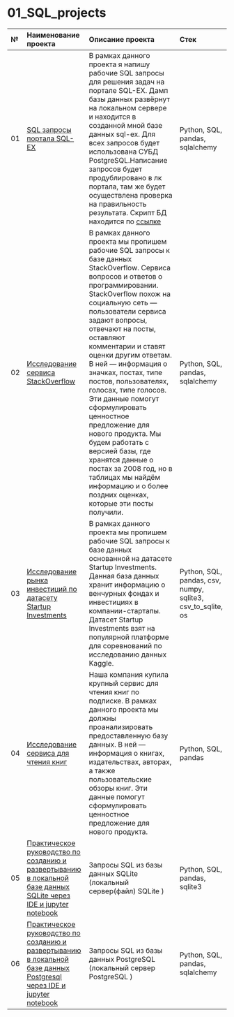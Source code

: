 # 01_SQL_projects

| №  | Наименование проекта  | Описание проекта | Стек |
|:-- |:----------------------|:--------------|:-------------|
| 01 |[SQL запросы портала SQL-EX](https://github.com/nikita-data/SQL_projects/blob/main/01_SQL-EX/SQl_EX_project%20(2).ipynb)|В рамках данного проекта я напишу рабочие SQL запросы для решения задач на портале SQL-EX. Дамп базы данных развёрнут на локальном сервере и находится в созданной мной базе данных sql-ex. Для всех запросов будет использована СУБД PostgreSQL.Написание запросов будет продублировано в лк портала, там же будет осуществлена проверка на правильность результата. Скрипт БД находится по [ссылке](https://sql-ex.ru/db_script_download.php)  |Python, SQL, pandas, sqlalchemy |
| 02 |[Исследование сервиса StackOverflow](https://github.com/nikita-data/SQL_projects/blob/main/02_StackOverflow%20database/StackOverflow%20database.ipynb)|В рамках данного проекта мы пропишем рабочие SQL запросы к базе данных StackOverflow. Сервиса вопросов и ответов о программировании. StackOverflow похож на социальную сеть — пользователи сервиса задают вопросы, отвечают на посты, оставляют комментарии и ставят оценки другим ответам. В ней — информация о значках, постах, типе постов, пользователях, голосах, типе голосов. Эти данные помогут сформулировать ценностное предложение для нового продукта. Мы будем работать с версией базы, где хранятся данные о постах за 2008 год, но в таблицах мы найдём информацию и о более поздних оценках, которые эти посты получили.|Python, SQL, pandas, sqlalchemy |
| 03 |[Исследование рынка инвестиций по датасету Startup Investments](https://github.com/nikita-data/SQL_projects/blob/main/03_Startup%20Investments%20query/Startup%20Investments%20query.ipynb)|В рамках данного проекта мы пропишем рабочие SQL запросы к базе данных основанной на датасете Startup Investments. Данная база данных хранит информацию о венчурных фондах и инвестициях в компании-стартапы. Датасет Startup Investments взят на популярной платформе для соревнований по исследованию данных Kaggle.|Python, SQL, pandas, csv, numpy, sqlite3, csv_to_sqlite, os |
| 04 |[Исследование сервиса для чтения книг](https://github.com/nikita-data/SQL_projects/blob/main/04_book%20store%20database/book%20store%20database.ipynb)|Наша компания купила крупный сервис для чтения книг по подписке. В рамках данного проекта мы должны проанализировать предоставленную базу данных. В ней — информация о книгах, издательствах, авторах, а также пользовательские обзоры книг. Эти данные помогут сформулировать ценностное предложение для нового продукта.|Python, SQL, pandas|
| 05 |[Практическое руководство по созданию и развертыванию в локальной базе данных SQLite через IDE и jupyter notebook](https://github.com/nikita-data/SQL_projects/blob/main/05_create%20local%20database%20SQLite/%D0%97%D0%B0%D0%BF%D1%80%D0%BE%D1%81%D1%8B%20SQL%20%D0%B8%D0%B7%20%D0%B1%D0%B0%D0%B7%D1%8B%20%D0%B4%D0%B0%D0%BD%D0%BD%D1%8B%D1%85%20SQLite%20(%D0%BB%D0%BE%D0%BA%D0%B0%D0%BB%D1%8C%D0%BD%D1%8B%D0%B9%20%D1%81%D0%B5%D1%80%D0%B2%D0%B5%D1%80(%D1%84%D0%B0%D0%B9%D0%BB)%20SQLite%20).ipynb)|Запросы SQL из базы данных SQLite (локальный сервер(файл) SQLite )|Python, SQL, pandas, sqlite3|
| 06 |[Практическое руководство по созданию и развертыванию в локальной базе данных Postgresql через IDE и jupyter notebook](https://github.com/nikita-data/SQL_projects/blob/main/create%20local%20database%20postgresql/%D0%97%D0%B0%D0%BF%D1%80%D0%BE%D1%81%D1%8B%20SQL%20%D0%B8%D0%B7%20%D0%B1%D0%B0%D0%B7%D1%8B%20%D0%B4%D0%B0%D0%BD%D0%BD%D1%8B%D1%85%20PostgreSQL%20(%D0%BB%D0%BE%D0%BA%D0%B0%D0%BB%D1%8C%D0%BD%D1%8B%D0%B9%20%D1%81%D0%B5%D1%80%D0%B2%D0%B5%D1%80%20PostgreSQL%20).ipynb)|Запросы SQL из базы данных PostgreSQL (локальный сервер PostgreSQL )|Python, SQL, pandas, sqlalchemy|

